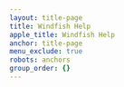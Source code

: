 ```yaml
---
layout: title-page
title: Windfish Help
apple_title: Windfish Help
anchor: title-page
menu_exclude: true
robots: anchors
group_order: {}
---
```

